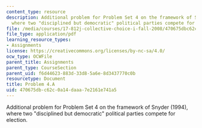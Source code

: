 ```yaml
---
content_type: resource
description: Additional problem for Problem Set 4 on the framework of Snyder (1994),
  where two "disciplined but democratic" political parties compete for election.
file: /media/courses/17-812j-collective-choice-i-fall-2008/470675dbc62c0a14daaa7e2161e741a5_problem4a.pdf
file_type: application/pdf
learning_resource_types:
- Assignments
license: https://creativecommons.org/licenses/by-nc-sa/4.0/
ocw_type: OCWFile
parent_title: Assignments
parent_type: CourseSection
parent_uid: f6d44623-883d-33d8-5a6e-8d3437770c0b
resourcetype: Document
title: Problem 4.A
uid: 470675db-c62c-0a14-daaa-7e2161e741a5
---
```

Additional problem for Problem Set 4 on the framework of Snyder (1994), where two "disciplined but democratic" political parties compete for election.
